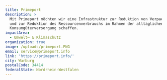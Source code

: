 ```yaml
---
title: Primeport
description: >
  Mit Primeport möchten wir eine Infrastruktur zur Reduktion von Verpackungsmüll
  und zur Reduktion des Ressourcenverbrauchs im Rahmen der alltäglichen
  Konsumgüterversorgung schaffen.
impactArea:
  - Umwelt– & Klimaschutz
organization: true
image: /uploads/primeport.PNG
email: service@primeport.info
link: 'https://primeport.info/'
city: Warburg
postalCode: 34414
federalState: Nordrhein-Westfalen
---
```


